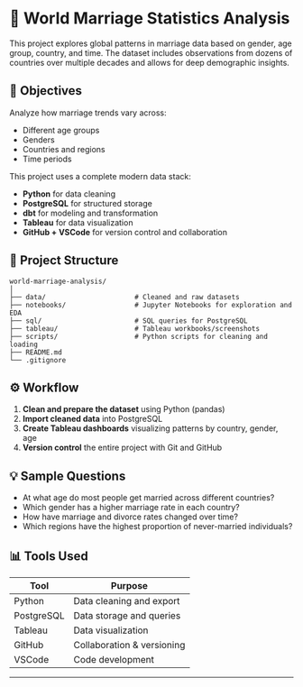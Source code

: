 # 💍 World Marriage Statistics Analysis

This project explores global patterns in marriage data based on gender, age group, country, and time. The dataset includes observations from dozens of countries over multiple decades and allows for deep demographic insights.

## 📌 Objectives

Analyze how marriage trends vary across:
- Different age groups
- Genders
- Countries and regions
- Time periods

This project uses a complete modern data stack:

- **Python** for data cleaning
- **PostgreSQL** for structured storage
- **dbt** for modeling and transformation
- **Tableau** for data visualization
- **GitHub + VSCode** for version control and collaboration

## 📁 Project Structure

```
world-marriage-analysis/
│
├── data/                      # Cleaned and raw datasets
├── notebooks/                 # Jupyter Notebooks for exploration and EDA
├── sql/                       # SQL queries for PostgreSQL
├── tableau/                   # Tableau workbooks/screenshots
├── scripts/                   # Python scripts for cleaning and loading
├── README.md
└── .gitignore
```

## ⚙️ Workflow

1. **Clean and prepare the dataset** using Python (pandas)
2. **Import cleaned data** into PostgreSQL
3. **Create Tableau dashboards** visualizing patterns by country, gender, age
4. **Version control** the entire project with Git and GitHub

## 💡 Sample Questions

- At what age do most people get married across different countries?
- Which gender has a higher marriage rate in each country?
- How have marriage and divorce rates changed over time?
- Which regions have the highest proportion of never-married individuals?

## 📊 Tools Used

| Tool       | Purpose                    |
|------------|----------------------------|
| Python     | Data cleaning and export   |
| PostgreSQL | Data storage and queries   |
| Tableau    | Data visualization         |
| GitHub     | Collaboration & versioning |
| VSCode     | Code development           |

---

